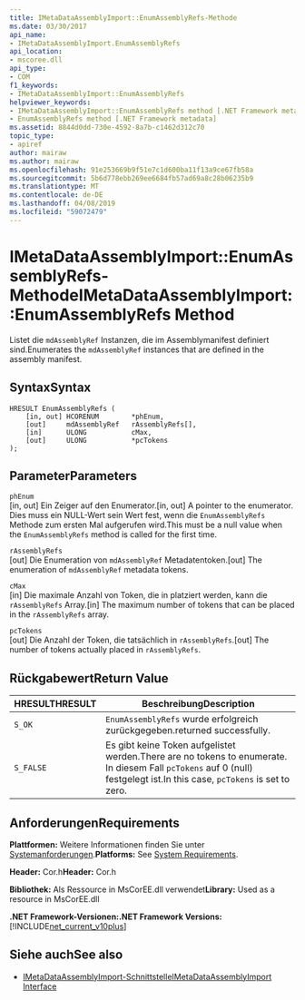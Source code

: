 ```yaml
---
title: IMetaDataAssemblyImport::EnumAssemblyRefs-Methode
ms.date: 03/30/2017
api_name:
- IMetaDataAssemblyImport.EnumAssemblyRefs
api_location:
- mscoree.dll
api_type:
- COM
f1_keywords:
- IMetaDataAssemblyImport::EnumAssemblyRefs
helpviewer_keywords:
- IMetaDataAssemblyImport::EnumAssemblyRefs method [.NET Framework metadata]
- EnumAssemblyRefs method [.NET Framework metadata]
ms.assetid: 8844d0dd-730e-4592-8a7b-c1462d312c70
topic_type:
- apiref
author: mairaw
ms.author: mairaw
ms.openlocfilehash: 91e253669b9f51e7c1d600ba11f13a9ce67fb58a
ms.sourcegitcommit: 5b6d778ebb269ee6684fb57ad69a8c28b06235b9
ms.translationtype: MT
ms.contentlocale: de-DE
ms.lasthandoff: 04/08/2019
ms.locfileid: "59072479"
---
```

# <a name="imetadataassemblyimportenumassemblyrefs-method"></a><span data-ttu-id="795b0-102">IMetaDataAssemblyImport::EnumAssemblyRefs-Methode</span><span class="sxs-lookup"><span data-stu-id="795b0-102">IMetaDataAssemblyImport::EnumAssemblyRefs Method</span></span>
<span data-ttu-id="795b0-103">Listet die `mdAssemblyRef` Instanzen, die im Assemblymanifest definiert sind.</span><span class="sxs-lookup"><span data-stu-id="795b0-103">Enumerates the `mdAssemblyRef` instances that are defined in the assembly manifest.</span></span>  
  
## <a name="syntax"></a><span data-ttu-id="795b0-104">Syntax</span><span class="sxs-lookup"><span data-stu-id="795b0-104">Syntax</span></span>  
  
```  
HRESULT EnumAssemblyRefs (  
    [in, out] HCORENUM        *phEnum,   
    [out]     mdAssemblyRef   rAssemblyRefs[],   
    [in]      ULONG           cMax,   
    [out]     ULONG           *pcTokens  
);  
```  
  
## <a name="parameters"></a><span data-ttu-id="795b0-105">Parameter</span><span class="sxs-lookup"><span data-stu-id="795b0-105">Parameters</span></span>  
 `phEnum`  
 <span data-ttu-id="795b0-106">[in, out] Ein Zeiger auf den Enumerator.</span><span class="sxs-lookup"><span data-stu-id="795b0-106">[in, out] A pointer to the enumerator.</span></span> <span data-ttu-id="795b0-107">Dies muss ein NULL-Wert sein Wert fest, wenn die `EnumAssemblyRefs` Methode zum ersten Mal aufgerufen wird.</span><span class="sxs-lookup"><span data-stu-id="795b0-107">This must be a null value when the `EnumAssemblyRefs` method is called for the first time.</span></span>  
  
 `rAssemblyRefs`  
 <span data-ttu-id="795b0-108">[out] Die Enumeration von `mdAssemblyRef` Metadatentoken.</span><span class="sxs-lookup"><span data-stu-id="795b0-108">[out] The enumeration of `mdAssemblyRef` metadata tokens.</span></span>  
  
 `cMax`  
 <span data-ttu-id="795b0-109">[in] Die maximale Anzahl von Token, die in platziert werden, kann die `rAssemblyRefs` Array.</span><span class="sxs-lookup"><span data-stu-id="795b0-109">[in] The maximum number of tokens that can be placed in the `rAssemblyRefs` array.</span></span>  
  
 `pcTokens`  
 <span data-ttu-id="795b0-110">[out] Die Anzahl der Token, die tatsächlich in `rAssemblyRefs`.</span><span class="sxs-lookup"><span data-stu-id="795b0-110">[out] The number of tokens actually placed in `rAssemblyRefs`.</span></span>  
  
## <a name="return-value"></a><span data-ttu-id="795b0-111">Rückgabewert</span><span class="sxs-lookup"><span data-stu-id="795b0-111">Return Value</span></span>  
  
|<span data-ttu-id="795b0-112">HRESULT</span><span class="sxs-lookup"><span data-stu-id="795b0-112">HRESULT</span></span>|<span data-ttu-id="795b0-113">Beschreibung</span><span class="sxs-lookup"><span data-stu-id="795b0-113">Description</span></span>|  
|-------------|-----------------|  
|`S_OK`|`EnumAssemblyRefs` <span data-ttu-id="795b0-114">wurde erfolgreich zurückgegeben.</span><span class="sxs-lookup"><span data-stu-id="795b0-114">returned successfully.</span></span>|  
|`S_FALSE`|<span data-ttu-id="795b0-115">Es gibt keine Token aufgelistet werden.</span><span class="sxs-lookup"><span data-stu-id="795b0-115">There are no tokens to enumerate.</span></span> <span data-ttu-id="795b0-116">In diesem Fall `pcTokens` auf 0 (null) festgelegt ist.</span><span class="sxs-lookup"><span data-stu-id="795b0-116">In this case, `pcTokens` is set to zero.</span></span>|  
  
## <a name="requirements"></a><span data-ttu-id="795b0-117">Anforderungen</span><span class="sxs-lookup"><span data-stu-id="795b0-117">Requirements</span></span>  
 <span data-ttu-id="795b0-118">**Plattformen:** Weitere Informationen finden Sie unter [Systemanforderungen](../../../../docs/framework/get-started/system-requirements.md).</span><span class="sxs-lookup"><span data-stu-id="795b0-118">**Platforms:** See [System Requirements](../../../../docs/framework/get-started/system-requirements.md).</span></span>  
  
 <span data-ttu-id="795b0-119">**Header:** Cor.h</span><span class="sxs-lookup"><span data-stu-id="795b0-119">**Header:** Cor.h</span></span>  
  
 <span data-ttu-id="795b0-120">**Bibliothek:** Als Ressource in MsCorEE.dll verwendet</span><span class="sxs-lookup"><span data-stu-id="795b0-120">**Library:** Used as a resource in MsCorEE.dll</span></span>  
  
 **<span data-ttu-id="795b0-121">.NET Framework-Versionen:</span><span class="sxs-lookup"><span data-stu-id="795b0-121">.NET Framework Versions:</span></span>** [!INCLUDE[net_current_v10plus](../../../../includes/net-current-v10plus-md.md)]  
  
## <a name="see-also"></a><span data-ttu-id="795b0-122">Siehe auch</span><span class="sxs-lookup"><span data-stu-id="795b0-122">See also</span></span>

- [<span data-ttu-id="795b0-123">IMetaDataAssemblyImport-Schnittstelle</span><span class="sxs-lookup"><span data-stu-id="795b0-123">IMetaDataAssemblyImport Interface</span></span>](../../../../docs/framework/unmanaged-api/metadata/imetadataassemblyimport-interface.md)

